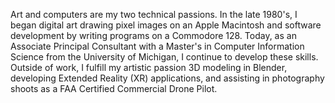 Art and computers are my two technical passions. In the late 1980's, I began digital art drawing pixel images on an Apple Macintosh and software development by writing programs on a Commodore 128. Today, as an Associate Principal Consultant with a Master's in Computer Information Science from the University of Michigan, I continue to develop these skills. Outside of work, I fulfill my artistic passion 3D modeling in Blender, developing Extended Reality (XR) applications, and assisting in photography shoots as a FAA Certified Commercial Drone Pilot.
